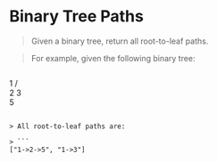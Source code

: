 # Binary Tree Paths

> Given a binary tree, return all root-to-leaf paths.

> For example, given the following binary tree:

> ```
   1
 /   \
2     3
 \
  5
```

> All root-to-leaf paths are:

> ```
["1->2->5", "1->3"]
```

```Python

```
